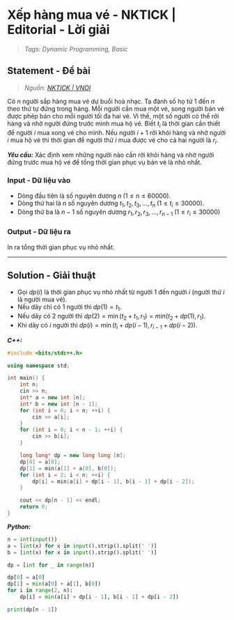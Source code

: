
# Xếp hàng mua vé - NKTICK | Editorial - Lời giải

> *Tags: Dynamic Programming, Basic*

## Statement - Đề bài

> *Nguồn: [NKTICK | VNOI](https://oj.vnoi.info/problem/nktick)*

Có $n$ người sắp hàng mua vé dự buổi hoà nhạc. Ta đánh số họ từ $1$ đến $n$ theo thứ tự đứng trong hàng. Mỗi người cần mua một vé, song người bán vé được phép bán cho mỗi người tối đa hai vé. Vì thế, một số người có thể rời hàng và nhờ người đứng trước mình mua hộ vé. Biết $t_i$ là thời gian cần thiết để người $i$ mua xong vé cho mình. Nếu người $i + 1$ rời khỏi hàng và nhờ người $i$ mua hộ vé thì thời gian để người thứ $i$ mua được vé cho cả hai người là $r_i$.

***Yêu cầu:*** Xác định xem những người nào cần rời khỏi hàng và nhờ người đứng trước mua hộ vé để tổng thời gian phục vụ bán vé là nhỏ nhất.

### Input - Dữ liệu vào

- Dòng đầu tiên là số nguyên dương $n \; (1 \le n \le 60000)$.
- Dòng thứ hai là $n$ số nguyên dương $t_1, t_2, t_3, \ldots, t_n \; (1 \le t_i \le 30000)$.
- Dòng thứ ba là $n - 1$ số nguyên dương $r_1, r_2, r_3, \ldots, r_{n - 1} \; (1 \le r_i \le 30000)$

### Output - Dữ liệu ra

In ra tổng thời gian phục vụ nhỏ nhất.

---

## Solution - Giải thuật

- Gọi $dp(i)$ là thời gian phục vụ nhỏ nhất từ người $1$ đến người $i$ (người thứ $i$ là người mua vé).
- Nếu dãy chỉ có $1$ người thì $dp(1) = t_1$.
- Nếu dãy có $2$ người thì $dp(2) = \min(t_2 + t_1, r_1) = min(t_2 + dp(1), r_1)$.
- Khi dãy có $i$ người thì $dp(i) = \min(t_i + dp(i - 1), r_{i - 1} + dp(i - 2))$.

***C++:***

```cpp
#include <bits/stdc++.h>

using namespace std;

int main() {
    int n;
    cin >> n;
    int* a = new int [n];
    int* b = new int [n - 1];
    for (int i = 0; i < n; ++i) {
        cin >> a[i];
    }
    for (int i = 0; i < n - 1; ++i) {
        cin >> b[i];
    }

    long long* dp = new long long [n];
    dp[0] = a[0];
    dp[1] = min(a[1] + a[0], b[0]);
    for (int i = 2; i < n; ++i) {
        dp[i] = min(a[i] + dp[i - 1], b[i - 1] + dp[i - 2]);
    }

    cout << dp[n - 1] << endl;
    return 0;
}
```

***Python:***

```py
n = int(input())
a = [int(x) for x in input().strip().split(' ')]
b = [int(x) for x in input().strip().split(' ')]

dp = [int for _ in range(n)]

dp[0] = a[0]
dp[1] = min(a[0] + a[1], b[0])
for i in range(2, n):
    dp[i] = min(a[i] + dp[i - 1], b[i - 1] + dp[i - 2])

print(dp[n - 1])
```